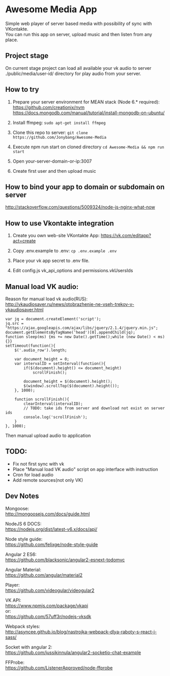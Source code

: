 # Awesome Media App

Simple web player of server based media with possibility of sync with VKontakte.  
You can run this app on server, upload music and then listen from any place.

## Project stage

On current stage project can load all available your vk audio to server ./public/media/user-id/ directory for play audio from your server.

## How to try

1. Prepare your server environment for MEAN stack (Node 6.* required):  
https://github.com/creationix/nvm  
https://docs.mongodb.com/manual/tutorial/install-mongodb-on-ubuntu/
2. Install ffmpeg: `sudo apt-get install ffmpeg`

3. Clone this repo to server: `git clone https://github.com/Jonybang/Awesome-Media`  

4. Execute npm run start on cloned directory `cd Awesome-Media && npm run start`

5. Open your-server-domain-or-ip:3007

6. Create first user and then upload music

## How to bind your app to domain or subdomain on server

<http://stackoverflow.com/questions/5009324/node-js-nginx-what-now>

## How to use Vkontakte integration

1. Create you own web-site VKontakte App: https://vk.com/editapp?act=create

2. Copy .env.example to .env: `cp .env.example .env`

3. Place your vk app secret to .env file.

4. Edit config.js vk_api_options and permissions.vkUsersIds

## Manual load VK audio:

Reason for manual load vk audio(RUS): http://vkaudiosaver.ru/news/otobrazhenie-ne-vseh-trekov-v-vkaudiosaver.html

```
var jq = document.createElement('script');
jq.src = "https://ajax.googleapis.com/ajax/libs/jquery/2.1.4/jquery.min.js";
document.getElementsByTagName('head')[0].appendChild(jq);
function sleep(ms) {ms += new Date().getTime();while (new Date() < ms){}} 
setTimeout(function(){
	$('.audio_row').length;
	
	var document_height = 0;
	var intervalID = setInterval(function(){
		if($(document).height() <= document_height)		
			scrollFinish();
					
		document_height = $(document).height();
		$(window).scrollTop($(document).height());
	}, 1000);
	
	function scrollFinish(){
	    clearInterval(intervalID);
	    // TODO: take ids from server and download not exist on server ids
	    console.log('scrollFinish');
	}
}, 1000);
```

Then manual upload audio to application

## TODO:

- Fix not first sync with vk
- Place "Manual load VK audio" script on app interface with instruction
- Cron for load audio
- Add remote sources(not only VK)

## Dev Notes

Mongoose:  
http://mongoosejs.com/docs/guide.html

NodeJS 6 DOCS:  
https://nodejs.org/dist/latest-v6.x/docs/api/

Node style guide:  
https://github.com/felixge/node-style-guide

Angular 2 ES6:  
https://github.com/blacksonic/angular2-esnext-todomvc

Angular Material:  
https://github.com/angular/material2

Player:  
https://github.com/videogular/videogular2

VK API:  
https://www.npmjs.com/package/vkapi  
or:  
https://github.com/57uff3r/nodejs-vksdk

Webpack styles:  
http://asyncee.github.io/blog/nastrojka-webpack-dlya-raboty-s-react-i-sass/

Socket with angular 2:  
https://github.com/jussikinnula/angular2-socketio-chat-example

FFProbe:  
https://github.com/ListenerApproved/node-ffprobe

